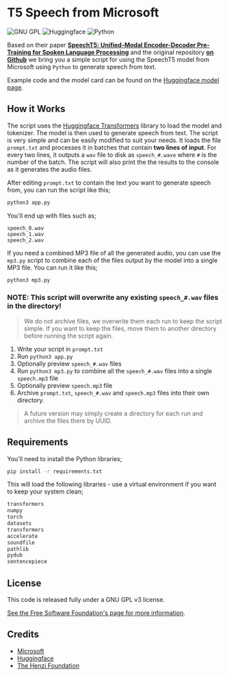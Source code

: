 # T5 Speech from Microsoft

![GNU GPL](https://badgen.net/badge/GNU%20GPL%20v3/license/orange) ![Huggingface](https://badgen.net/badge/icon/Huggingface?icon=huggingface&label=Transformers) ![Python](https://badgen.net/badge/icon/Python?icon=python&label=Python%203)

Based on their paper **[SpeechT5: Unified-Modal Encoder-Decoder Pre-Training for Spoken Language Processing](https://arxiv.org/abs/2110.07205)** and the original repository **[on Github](https://github.com/microsoft/SpeechT5/)** we bring you a simple script for using the SpeechT5 model from Microsoft using `Python` to generate speech from text.

Example code and the model card can be found on the [Huggingface model page](https://huggingface.co/microsoft/speecht5_tts).



## How it Works

The script uses the [Huggingface Transformers]() library to load the model and tokenizer. The model is then used to generate speech from text. The script is very simple and can be easily modified to suit your needs. It loads the file `prompt.txt` and processes it in batches that contain **two lines of input**. For every two lines, it outputs a `wav` file to disk as `speech_#.wave` where `#` is the number of the batch. The script will also print the the results to the console as it generates the audio files.

After editing `prompt.txt` to contain the text you want to generate speech from, you can run the script like this;

```bash
python3 app.py
```

You'll end up with files such as;

```
speech_0.wav
speech_1.wav
speech_2.wav
```

If you need a combined MP3 file of all the generated audio, you can use the `mp3.py` script to combine each of the files output by the model into a single MP3 file. You can run it like this;

```bash
python3 mp3.py
```

### NOTE: This script will overwrite any existing `speech_#.wav` files in the directory!

> We do not archive files, we overwrite them each run to keep the script simple. If you want to keep the files, move them to another directory before running the script again.

1. Write your script in `prompt.txt`
2. Run `python3 app.py`
3. Optionally preview `speech_#.wav` files
4. Run `python3 mp3.py` to combine all the `speech_#.wav` files into a single `speech.mp3` file
5. Optionally preview `speech.mp3` file
6. Archive `prompt.txt`, `speech_#.wav` and `speech.mp3` files into their own directory.

> A future version may simply create a directory for each run and archive the files there by UUID.

## Requirements

You'll need to install the Python libraries;

```bash
pip install -r requirements.txt
```

This will load the following libraries - use a virtual environment if you want to keep your system clean;

```bash
transformers
numpy
torch
datasets
transformers
accelerate
soundfile
pathlib
pydub
sentencepiece
```

## License

This code is released fully under a GNU GPL v3 license. 

[See the Free Software Foundation's page for more information](https://www.gnu.org/licenses/gpl-3.0.html#license-text).

## Credits

- [Microsoft](http://www.microsoft.com)
- [Huggingface](https://huggingface.co)
- [The Henzi Foundation](https://henzi.org)